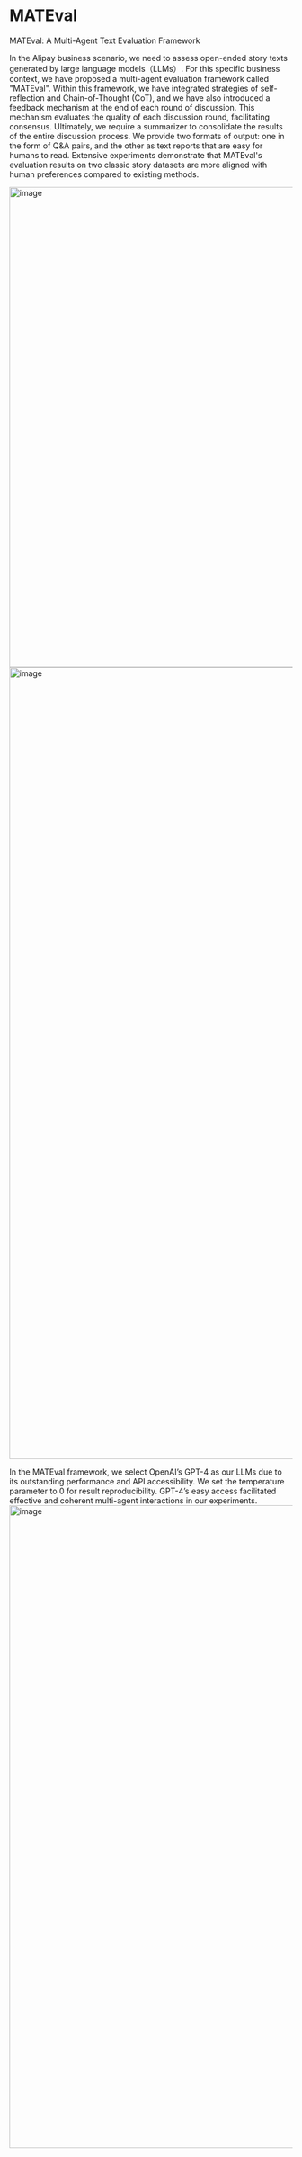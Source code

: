 # MATEval
MATEval: A Multi-Agent Text Evaluation Framework

In the Alipay business scenario, we need to assess open-ended story texts generated by large language models（LLMs）. For this specific business context, we have proposed a multi-agent evaluation framework called "MATEval". Within this framework, we have integrated strategies of self-reflection and Chain-of-Thought (CoT), and we have also introduced a feedback mechanism at the end of each round of discussion. This mechanism evaluates the quality of each discussion round, facilitating consensus. Ultimately, we require a summarizer to consolidate the results of the entire discussion process. We provide two formats of output: one in the form of Q&A pairs, and the other as text reports that are easy for humans to read. Extensive experiments demonstrate that MATEval's evaluation results on two classic story datasets are more aligned with human preferences compared to existing methods.

<img width="855" alt="image" src="https://github.com/AnonymousLYZYY/MATEval/assets/157742453/946a381a-9d2a-4e7e-a73d-4c90eadf3441">

<img width="1409" alt="image" src="https://github.com/liyu19980601/MATEval/assets/44581509/aa088ea1-4ea2-4e62-a617-5c0d3a5a005f">



In the MATEval framework, we select OpenAI’s GPT-4 as our LLMs due to its outstanding performance and API accessibility. We set the temperature parameter to 0 for result reproducibility. GPT-4’s easy access facilitated effective and coherent multi-agent interactions in our experiments.
<img width="1144" alt="image" src="https://github.com/liyu19980601/MATEval/assets/44581509/0d318d71-0110-4c86-836c-5a2d2f20b119">
